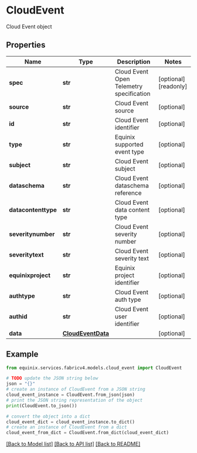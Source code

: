 # CloudEvent

Cloud Event object

## Properties

Name | Type | Description | Notes
------------ | ------------- | ------------- | -------------
**spec** | **str** | Cloud Event Open Telemetry specification | [optional] [readonly] 
**source** | **str** | Cloud Event source | [optional] 
**id** | **str** | Cloud Event identifier | [optional] 
**type** | **str** | Equinix supported event type | [optional] 
**subject** | **str** | Cloud Event subject | [optional] 
**dataschema** | **str** | Cloud Event dataschema reference | [optional] 
**datacontenttype** | **str** | Cloud Event data content type | [optional] 
**severitynumber** | **str** | Cloud Event severity number | [optional] 
**severitytext** | **str** | Cloud Event severity text | [optional] 
**equinixproject** | **str** | Equinix project identifier | [optional] 
**authtype** | **str** | Cloud Event auth type | [optional] 
**authid** | **str** | Cloud Event user identifier | [optional] 
**data** | [**CloudEventData**](CloudEventData.md) |  | [optional] 

## Example

```python
from equinix.services.fabricv4.models.cloud_event import CloudEvent

# TODO update the JSON string below
json = "{}"
# create an instance of CloudEvent from a JSON string
cloud_event_instance = CloudEvent.from_json(json)
# print the JSON string representation of the object
print(CloudEvent.to_json())

# convert the object into a dict
cloud_event_dict = cloud_event_instance.to_dict()
# create an instance of CloudEvent from a dict
cloud_event_from_dict = CloudEvent.from_dict(cloud_event_dict)
```
[[Back to Model list]](../README.md#documentation-for-models) [[Back to API list]](../README.md#documentation-for-api-endpoints) [[Back to README]](../README.md)



